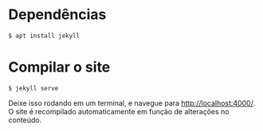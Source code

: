 # Dependências

```
$ apt install jekyll
```

# Compilar o site

```
$ jekyll serve
```

Deixe isso rodando em um terminal, e navegue para
[http://localhost:4000/](http://localhost:4000/). O site é recompilado
automaticamente em função de alterações no conteúdo.
